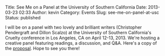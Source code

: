 Title: See Me on a Panel at the University of Southern California
Date: 2013-03-23 02:33
Author: kevin
Category: Events
Slug: see-me-on-panel-at-usc
Status: published

I will be on a panel with two lovely and brilliant writers (Christopher Pendergraft and Dillon Scalzo) at the University of Southern California's Cruelty conference in Los Angeles, CA on April 12-13, 2013. We're hosting a creative panel featuring readings, a discussion, and Q&A. Here's a copy of the [proposal](http://www.kevindublin.com/wp-content/uploads/2013/03/panel_proposal1.pdf). Hope to see you there!
